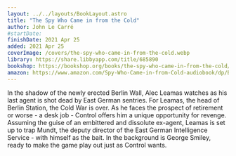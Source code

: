 ```yaml
---
layout: ../../layouts/BookLayout.astro
title: "The Spy Who Came in from the Cold"
author: John Le Carré
#startDate:
finishDate: 2021 Apr 25
added: 2021 Apr 25
coverImage: /covers/the-spy-who-came-in-from-the-cold.webp
library: https://share.libbyapp.com/title/685890
bookshop: https://bookshop.org/books/the-spy-who-came-in-from-the-cold/9780143124757
amazon: https://www.amazon.com/Spy-Who-Came-in-from-Cold-audiobook/dp/B007N6GJ3G/
---
```


In the shadow of the newly erected Berlin Wall, Alec Leamas watches as his last agent is shot dead by East German sentries. For Leamas, the head of Berlin Station, the Cold War is over. As he faces the prospect of retirement or worse - a desk job - Control offers him a unique opportunity for revenge. Assuming the guise of an embittered and dissolute ex-agent, Leamas is set up to trap Mundt, the deputy director of the East German Intelligence Service - with himself as the bait. In the background is George Smiley, ready to make the game play out just as Control wants.

<!-- ### Notes & Highlights -->
